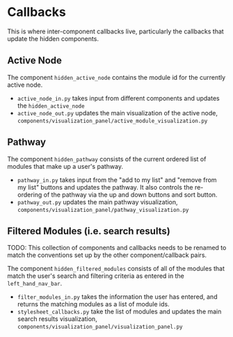 # Callbacks

This is where inter-component callbacks live, particularly the callbacks that update the hidden components.

## Active Node
The component `hidden_active_node` contains the module id for the currently active node.

- `active_node_in.py` takes input from different components and updates the `hidden_active_node`
- `active_node_out.py` updates the main visualization of the active node, `components/visualization_panel/active_module_visualization.py`

## Pathway
The component `hidden_pathway` consists of the current ordered list of modules that make up a user's pathway.

- `pathway_in.py` takes input from the "add to my list" and "remove from my list" buttons and updates the pathway. It also controls the re-ordering of the pathway via the up and down buttons and sort button.
- `pathway_out.py` updates the main pathway visualization, `components/visualization_panel/pathway_visualization.py`

## Filtered Modules (i.e. search results)
TODO: This collection of components and callbacks needs to be renamed to match the conventions set up by the other component/callback pairs.

The component `hidden_filtered_modules` consists of all of the modules that match the user's search and filtering criteria as entered in the `left_hand_nav_bar`.

- `filter_modules_in.py` takes the information the user has entered, and returns the matching modules as a list of module ids.
- `stylesheet_callbacks.py` take the list of modules and updates the main search results visualization, `components/visualization_panel/visualization_panel.py`